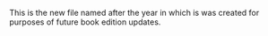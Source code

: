 This is the new file named after the year in which is was created for purposes of future book edition updates. 
